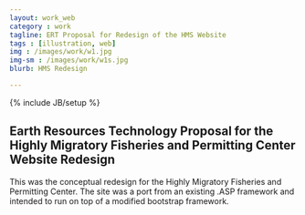 ```yaml
---
layout: work_web
category : work
tagline: ERT Proposal for Redesign of the HMS Website
tags : [illustration, web]
img : /images/work/w1.jpg
img-sm : /images/work/w1s.jpg
blurb: HMS Redesign

---
```

{% include JB/setup %}
## Earth  Resources Technology Proposal for the Highly Migratory Fisheries and Permitting Center Website Redesign
This was the conceptual redesign for the Highly Migratory Fisheries and Permitting Center.  The site was a port from an existing .ASP framework and intended to run on top of a modified bootstrap framework.

